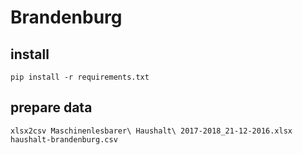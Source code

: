# Brandenburg


## install
```
pip install -r requirements.txt
```

## prepare data
```
xlsx2csv Maschinenlesbarer\ Haushalt\ 2017-2018_21-12-2016.xlsx haushalt-brandenburg.csv
```
